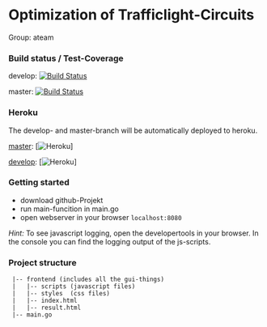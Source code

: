# Optimization of Trafficlight-Circuits

Group: ateam

### Build status / Test-Coverage

develop:
[![Build Status](https://travis-ci.com/ob-algdatii-ss19/leistungsnachweis-ateam.svg?token=4zw9EzexndWUV9DTxZpz&branch=develop)](https://travis-ci.com/ob-algdatii-ss19/leistungsnachweis-ateam)

master:
[![Build Status](https://travis-ci.com/ob-algdatii-ss19/leistungsnachweis-ateam.svg?token=4zw9EzexndWUV9DTxZpz&branch=master)](https://travis-ci.com/ob-algdatii-ss19/leistungsnachweis-ateam)

### Heroku

The develop- and master-branch will be automatically deployed to heroku.

[master](https://leistungsnachweis-ateam.herokuapp.com): [![Heroku](https://heroku-badge.herokuapp.com/?app=leistungsnachweis-ateam)]

[develop](https://leistungsnachweis-ateam-dev.herokuapp.com): [![Heroku](https://heroku-badge.herokuapp.com/?app=leistungsnachweis-ateam-dev)]

### Getting started

* download github-Projekt
* run main-funcition in main.go
* open webserver in your browser ```localhost:8080```

*Hint:* To see javascript logging, open the developertools in your browser.
In the console you can find the logging output of the js-scripts.


### Project structure

```
 |-- frontend (includes all the gui-things)
 |   |-- scripts (javascript files)
 |   |-- styles  (css files)
 |   |-- index.html
 |   |-- result.html
 |-- main.go
```
